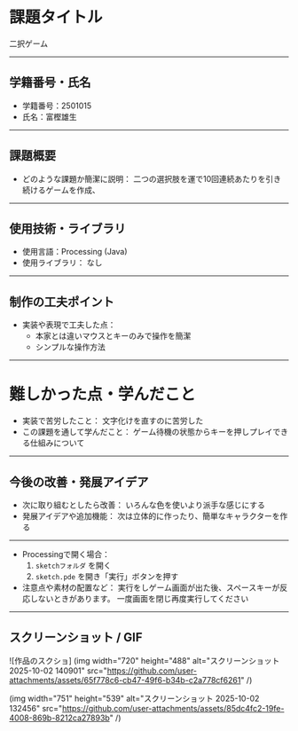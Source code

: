 # 課題タイトル
二択ゲーム

---

## 学籍番号・氏名
- 学籍番号：2501015
- 氏名：富樫雄生

---

## 課題概要
- どのような課題か簡潔に説明：
  二つの選択肢を運で10回連続あたりを引き続けるゲームを作成、

---

## 使用技術・ライブラリ
- 使用言語：Processing (Java)
- 使用ライブラリ：
  なし

---

## 制作の工夫ポイント
- 実装や表現で工夫した点：
  - 本家とは違いマウスとキーのみで操作を簡潔
  - シンプルな操作方法

---

# 難しかった点・学んだこと
- 実装で苦労したこと：
 文字化けを直すのに苦労した
- この課題を通して学んだこと：
 ゲーム待機の状態からキーを押しプレイできる仕組みについて

---

## 今後の改善・発展アイデア
- 次に取り組むとしたら改善：
  いろんな色を使いより派手な感じにする
- 発展アイデアや追加機能：
  次は立体的に作ったり、簡単なキャラクターを作る

---

- Processingで開く場合：
  1. `sketchフォルダ` を開く
  2.  `sketch.pde` を開き「実行」ボタンを押す
- 注意点や素材の配置など：
  実行をしゲーム画面が出た後、スペースキーが反応しないときがあります。
  一度画面を閉じ再度実行してください
---

## スクリーンショット / GIF
![作品のスクショ] (img width="720" height="488" alt="スクリーンショット 2025-10-02 140901" src="https://github.com/user-attachments/assets/65f778c6-cb47-49f6-b34b-c2a778cf6261" /)

(img width="751" height="539" alt="スクリーンショット 2025-10-02 132456" src="https://github.com/user-attachments/assets/85dc4fc2-19fe-4008-869b-8212ca27893b" /)
